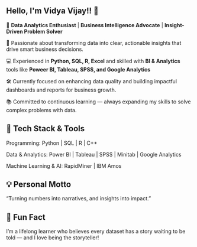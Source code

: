 ## Hello, I'm Vidya Vijay!! 👋  

🚀 **Data Analytics Enthusiast** | **Business Intelligence Advocate** | **Insight-Driven Problem Solver**

🎯 Passionate about transforming data into clear, actionable insights that drive smart business decisions.

💻 Experienced in **Python, SQL, R, Excel** and skilled with **BI & Analytics** tools like **Poweer BI, Tableau, SPSS, and Google Analytics**

🛠️ Currently focused on enhancing data quality and building impactful dashboards and reports for business growth.

📚 Committed to continuous learning — always expanding my skills to solve complex problems with data.

## 🔧 Tech Stack & Tools  

Programming: Python | SQL | R | C++ 

Data & Analytics: Power BI | Tableau | SPSS | Minitab | Google Analytics

Machine Learning & AI: RapidMiner | IBM Amos 

## 💡 Personal Motto
“Turning numbers into narratives, and insights into impact.”

## 🎉 Fun Fact
I’m a lifelong learner who believes every dataset has a story waiting to be told — and I love being the storyteller!
